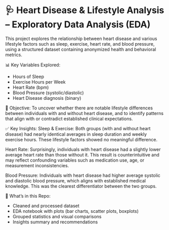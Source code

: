 # 🩺 Heart Disease & Lifestyle Analysis – Exploratory Data Analysis (EDA)

This project explores the relationship between heart disease and various lifestyle factors such as sleep, exercise, heart rate, and blood pressure, using a structured dataset containing anonymized health and behavioral metrics.

📊 Key Variables Explored:
- Hours of Sleep
- Exercise Hours per Week
- Heart Rate (bpm)
- Blood Pressure (systolic/diastolic)
- Heart Disease diagnosis (binary)

🧠 Objective:
To uncover whether there are notable lifestyle differences between individuals with and without heart disease, and to identify patterns that align with or contradict established clinical expectations.

✅ Key Insights:
Sleep & Exercise: Both groups (with and without heart disease) had nearly identical averages in sleep duration and weekly exercise hours. These lifestyle factors showed no meaningful difference.

Heart Rate: Surprisingly, individuals with heart disease had a slightly lower average heart rate than those without it. This result is counterintuitive and may reflect confounding variables such as medication use, age, or measurement inconsistencies.

Blood Pressure: Individuals with heart disease had higher average systolic and diastolic blood pressure, which aligns with established medical knowledge. This was the clearest differentiator between the two groups.

📁 What’s in this Repo:
- Cleaned and processed dataset
- EDA notebook with plots (bar charts, scatter plots, boxplots)
- Grouped statistics and visual comparisons
- Insights summary and recommendations